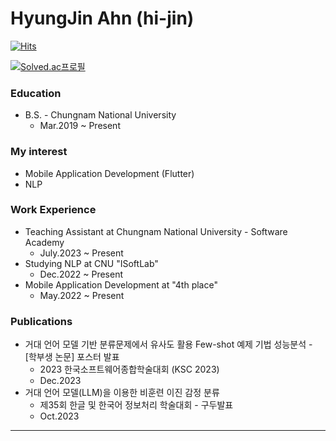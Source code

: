 # HyungJin Ahn (hi-jin)

[![Hits](https://hits.seeyoufarm.com/api/count/incr/badge.svg?url=https%3A%2F%2Fgithub.com%2Fhi-jin&count_bg=%23795548&title_bg=%23555555&icon=&icon_color=%23E7E7E7&title=hits&edge_flat=false)](https://hits.seeyoufarm.com)

[![Solved.ac프로필](http://mazassumnida.wtf/api/v2/generate_badge?boj=crushed7)](https://solved.ac/profile/crushed7)

### Education
- B.S. - Chungnam National University
   - Mar.2019 ~ Present

### My interest
- Mobile Application Development (Flutter)
- NLP

### Work Experience
- Teaching Assistant at Chungnam National University - Software Academy
   - July.2023 ~ Present
- Studying NLP at CNU "ISoftLab"
   - Dec.2022 ~ Present
- Mobile Application Development at "4th place"
   - May.2022 ~ Present
 
### Publications
- 거대 언어 모델 기반 분류문제에서 유사도 활용 Few-shot 예제 기법 성능분석 - \[학부생 논문] 포스터 발표
   - 2023 한국소프트웨어종합학술대회 (KSC 2023)
   - Dec.2023
- 거대 언어 모델(LLM)을 이용한 비훈련 이진 감정 분류
   - 제35회 한글 및 한국어 정보처리 학술대회 - 구두발표
   - Oct.2023
---
